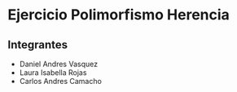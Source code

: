 # Ejercicio Polimorfismo Herencia

## Integrantes

* Daniel Andres Vasquez 
* Laura Isabella Rojas 
* Carlos Andres Camacho